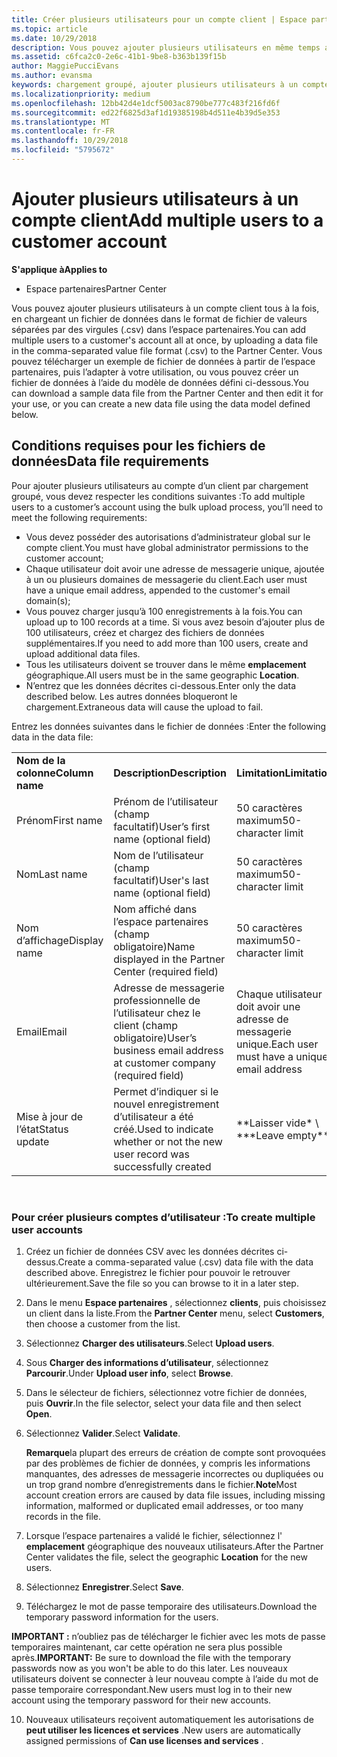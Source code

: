 ```yaml
---
title: Créer plusieurs utilisateurs pour un compte client | Espace partenaires
ms.topic: article
ms.date: 10/29/2018
description: Vous pouvez ajouter plusieurs utilisateurs en même temps au compte d’un client, en chargeant un fichier de donnéesCSV dans l’Espace partenaires.
ms.assetid: c6fca2c0-2e6c-41b1-9be8-b363b139f15b
author: MaggiePucciEvans
ms.author: evansma
keywords: chargement groupé, ajouter plusieurs utilisateurs à un compte client, ajouter des utilisateurs du client, chargement groupé des utilisateurs du client, compte client, utilisateurs du client, utilisateurs
ms.localizationpriority: medium
ms.openlocfilehash: 12bb42d4e1dcf5003ac8790be777c483f216fd6f
ms.sourcegitcommit: ed22f6825d3af1d19385198b4d511e4b39d5e353
ms.translationtype: MT
ms.contentlocale: fr-FR
ms.lasthandoff: 10/29/2018
ms.locfileid: "5795672"
---
```

# <a name="add-multiple-users-to-a-customer-account"></a><span data-ttu-id="bd4aa-104">Ajouter plusieurs utilisateurs à un compte client</span><span class="sxs-lookup"><span data-stu-id="bd4aa-104">Add multiple users to a customer account</span></span>

**<span data-ttu-id="bd4aa-105">S'applique à</span><span class="sxs-lookup"><span data-stu-id="bd4aa-105">Applies to</span></span>**

-  <span data-ttu-id="bd4aa-106">Espace partenaires</span><span class="sxs-lookup"><span data-stu-id="bd4aa-106">Partner Center</span></span>

<span data-ttu-id="bd4aa-107">Vous pouvez ajouter plusieurs utilisateurs à un compte client tous à la fois, en chargeant un fichier de données dans le format de fichier de valeurs séparées par des virgules (.csv) dans l’espace partenaires.</span><span class="sxs-lookup"><span data-stu-id="bd4aa-107">You can add multiple users to a customer's account all at once, by uploading a data file in the comma-separated value file format (.csv) to the Partner Center.</span></span> <span data-ttu-id="bd4aa-108">Vous pouvez télécharger un exemple de fichier de données à partir de l’espace partenaires, puis l’adapter à votre utilisation, ou vous pouvez créer un fichier de données à l’aide du modèle de données défini ci-dessous.</span><span class="sxs-lookup"><span data-stu-id="bd4aa-108">You can download a sample data file from the Partner Center and then edit it for your use, or you can create a new data file using the data model defined below.</span></span>

## <a href="" id="creatingtheimportcsvfile"></a><span data-ttu-id="bd4aa-109">Conditions requises pour les fichiers de données</span><span class="sxs-lookup"><span data-stu-id="bd4aa-109">Data file requirements</span></span>


<span data-ttu-id="bd4aa-110">Pour ajouter plusieurs utilisateurs au compte d’un client par chargement groupé, vous devez respecter les conditions suivantes&nbsp;:</span><span class="sxs-lookup"><span data-stu-id="bd4aa-110">To add multiple users to a customer’s account using the bulk upload process, you’ll need to meet the following requirements:</span></span>

-   <span data-ttu-id="bd4aa-111">Vous devez posséder des autorisations d’administrateur global sur le compte client.</span><span class="sxs-lookup"><span data-stu-id="bd4aa-111">You must have global administrator permissions to the customer account;</span></span>
-   <span data-ttu-id="bd4aa-112">Chaque utilisateur doit avoir une adresse de messagerie unique, ajoutée à un ou plusieurs domaines de messagerie du client.</span><span class="sxs-lookup"><span data-stu-id="bd4aa-112">Each user must have a unique email address, appended to the customer's email domain(s);</span></span>
-   <span data-ttu-id="bd4aa-113">Vous pouvez charger jusqu’à 100&nbsp;enregistrements à la fois.</span><span class="sxs-lookup"><span data-stu-id="bd4aa-113">You can upload up to 100 records at a time.</span></span> <span data-ttu-id="bd4aa-114">Si vous avez besoin d’ajouter plus de 100&nbsp;utilisateurs, créez et chargez des fichiers de données supplémentaires.</span><span class="sxs-lookup"><span data-stu-id="bd4aa-114">If you need to add more than 100 users, create and upload additional data files.</span></span>
-   <span data-ttu-id="bd4aa-115">Tous les utilisateurs doivent se trouver dans le même **emplacement** géographique.</span><span class="sxs-lookup"><span data-stu-id="bd4aa-115">All users must be in the same geographic **Location**.</span></span>
-   <span data-ttu-id="bd4aa-116">N’entrez que les données décrites ci-dessous.</span><span class="sxs-lookup"><span data-stu-id="bd4aa-116">Enter only the data described below.</span></span> <span data-ttu-id="bd4aa-117">Les autres données bloqueront le chargement.</span><span class="sxs-lookup"><span data-stu-id="bd4aa-117">Extraneous data will cause the upload to fail.</span></span>

<span data-ttu-id="bd4aa-118">Entrez les données suivantes dans le fichier de données&nbsp;:</span><span class="sxs-lookup"><span data-stu-id="bd4aa-118">Enter the following data in the data file:</span></span>

|                 |                                                                              |                                            |
|-----------------|------------------------------------------------------------------------------|--------------------------------------------|
| **<span data-ttu-id="bd4aa-119">Nom de la colonne</span><span class="sxs-lookup"><span data-stu-id="bd4aa-119">Column name</span></span>** | **<span data-ttu-id="bd4aa-120">Description</span><span class="sxs-lookup"><span data-stu-id="bd4aa-120">Description</span></span>**                                                              | **<span data-ttu-id="bd4aa-121">Limitation</span><span class="sxs-lookup"><span data-stu-id="bd4aa-121">Limitation</span></span>**                             |
| <span data-ttu-id="bd4aa-122">Prénom</span><span class="sxs-lookup"><span data-stu-id="bd4aa-122">First name</span></span>      | <span data-ttu-id="bd4aa-123">Prénom de l’utilisateur (champ facultatif)</span><span class="sxs-lookup"><span data-stu-id="bd4aa-123">User’s first name (optional field)</span></span>                                           | <span data-ttu-id="bd4aa-124">50&nbsp;caractères maximum</span><span class="sxs-lookup"><span data-stu-id="bd4aa-124">50-character limit</span></span>                         |
| <span data-ttu-id="bd4aa-125">Nom</span><span class="sxs-lookup"><span data-stu-id="bd4aa-125">Last name</span></span>       | <span data-ttu-id="bd4aa-126">Nom de l’utilisateur (champ facultatif)</span><span class="sxs-lookup"><span data-stu-id="bd4aa-126">User's last name (optional field)</span></span>                                            | <span data-ttu-id="bd4aa-127">50&nbsp;caractères maximum</span><span class="sxs-lookup"><span data-stu-id="bd4aa-127">50-character limit</span></span>                         |
| <span data-ttu-id="bd4aa-128">Nom d’affichage</span><span class="sxs-lookup"><span data-stu-id="bd4aa-128">Display name</span></span>    | <span data-ttu-id="bd4aa-129">Nom affiché dans l’espace partenaires (champ obligatoire)</span><span class="sxs-lookup"><span data-stu-id="bd4aa-129">Name displayed in the Partner Center (required field)</span></span>                            | <span data-ttu-id="bd4aa-130">50&nbsp;caractères maximum</span><span class="sxs-lookup"><span data-stu-id="bd4aa-130">50-character limit</span></span>                         |
| <span data-ttu-id="bd4aa-131">Email</span><span class="sxs-lookup"><span data-stu-id="bd4aa-131">Email</span></span>           | <span data-ttu-id="bd4aa-132">Adresse de messagerie professionnelle de l’utilisateur chez le client (champ obligatoire)</span><span class="sxs-lookup"><span data-stu-id="bd4aa-132">User’s business email address at customer company (required field)</span></span>           | <span data-ttu-id="bd4aa-133">Chaque utilisateur doit avoir une adresse de messagerie unique.</span><span class="sxs-lookup"><span data-stu-id="bd4aa-133">Each user must have a unique email address</span></span> |
| <span data-ttu-id="bd4aa-134">Mise à jour de l’état</span><span class="sxs-lookup"><span data-stu-id="bd4aa-134">Status update</span></span>   | <span data-ttu-id="bd4aa-135">Permet d’indiquer si le nouvel enregistrement d’utilisateur a été créé.</span><span class="sxs-lookup"><span data-stu-id="bd4aa-135">Used to indicate whether or not the new user record was successfully created</span></span> | <span data-ttu-id="bd4aa-136">\*\*Laisser vide\* \ \*</span><span class="sxs-lookup"><span data-stu-id="bd4aa-136">\*\*Leave empty\*\*</span></span>                        |

 

### <a href="" id="createmultipleuseraccounts"></a><span data-ttu-id="bd4aa-137">Pour créer plusieurs comptes d’utilisateur&nbsp;:</span><span class="sxs-lookup"><span data-stu-id="bd4aa-137">To create multiple user accounts</span></span>

<a href="" id="creatingtheaccounts"></a>
1.  <span data-ttu-id="bd4aa-138">Créez un fichier de données&nbsp;CSV avec les données décrites ci-dessus.</span><span class="sxs-lookup"><span data-stu-id="bd4aa-138">Create a comma-separated value (.csv) data file with the data described above.</span></span> <span data-ttu-id="bd4aa-139">Enregistrez le fichier pour pouvoir le retrouver ultérieurement.</span><span class="sxs-lookup"><span data-stu-id="bd4aa-139">Save the file so you can browse to it in a later step.</span></span>
2.  <span data-ttu-id="bd4aa-140">Dans le menu **Espace partenaires** , sélectionnez **clients**, puis choisissez un client dans la liste.</span><span class="sxs-lookup"><span data-stu-id="bd4aa-140">From the **Partner Center** menu, select **Customers**, then choose a customer from the list.</span></span>
3.  <span data-ttu-id="bd4aa-141">Sélectionnez **Charger des utilisateurs**.</span><span class="sxs-lookup"><span data-stu-id="bd4aa-141">Select **Upload users**.</span></span>
4.  <span data-ttu-id="bd4aa-142">Sous **Charger des informations d’utilisateur**, sélectionnez **Parcourir**.</span><span class="sxs-lookup"><span data-stu-id="bd4aa-142">Under **Upload user info**, select **Browse**.</span></span>
5.  <span data-ttu-id="bd4aa-143">Dans le sélecteur de fichiers, sélectionnez votre fichier de données, puis **Ouvrir**.</span><span class="sxs-lookup"><span data-stu-id="bd4aa-143">In the file selector, select your data file and then select **Open**.</span></span>
6.  <span data-ttu-id="bd4aa-144">Sélectionnez **Valider**.</span><span class="sxs-lookup"><span data-stu-id="bd4aa-144">Select **Validate**.</span></span>

    <span data-ttu-id="bd4aa-145">**Remarque**la plupart des erreurs de création de compte sont provoquées par des problèmes de fichier de données, y compris les informations manquantes, des adresses de messagerie incorrectes ou dupliquées ou un trop grand nombre d’enregistrements dans le fichier.</span><span class="sxs-lookup"><span data-stu-id="bd4aa-145">**Note**Most account creation errors are caused by data file issues, including missing information, malformed or duplicated email addresses, or too many records in the file.</span></span>

7.  <span data-ttu-id="bd4aa-146">Lorsque l’espace partenaires a validé le fichier, sélectionnez l' **emplacement** géographique des nouveaux utilisateurs.</span><span class="sxs-lookup"><span data-stu-id="bd4aa-146">After the Partner Center validates the file, select the geographic **Location** for the new users.</span></span>
8.  <span data-ttu-id="bd4aa-147">Sélectionnez **Enregistrer**.</span><span class="sxs-lookup"><span data-stu-id="bd4aa-147">Select **Save**.</span></span>
9.  <span data-ttu-id="bd4aa-148">Téléchargez le mot de passe temporaire des utilisateurs.</span><span class="sxs-lookup"><span data-stu-id="bd4aa-148">Download the temporary password information for the users.</span></span>

<span data-ttu-id="bd4aa-149">**IMPORTANT&nbsp;:** n’oubliez pas de télécharger le fichier avec les mots de passe temporaires maintenant, car cette opération ne sera plus possible après.</span><span class="sxs-lookup"><span data-stu-id="bd4aa-149">**IMPORTANT:** Be sure to download the file with the temporary passwords now as you won't be able to do this later.</span></span> <span data-ttu-id="bd4aa-150">Les nouveaux utilisateurs doivent se connecter à leur nouveau compte à l’aide du mot de passe temporaire correspondant.</span><span class="sxs-lookup"><span data-stu-id="bd4aa-150">New users must log in to their new account using the temporary password for their new accounts.</span></span>

10. <span data-ttu-id="bd4aa-151">Nouveaux utilisateurs reçoivent automatiquement les autorisations de **peut utiliser les licences et services** .</span><span class="sxs-lookup"><span data-stu-id="bd4aa-151">New users are automatically assigned permissions of **Can use licenses and services** .</span></span> 

 

 



